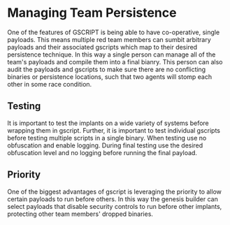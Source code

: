 # Managing Team Persistence

One of the features of GSCRIPT is being able to have co-operative, single payloads. This means multiple red team members can sumbit arbitrary payloads and their associated gscripts which map to their desired persistence technique. In this way a single person can manage all of the team's payloads and compile them into a final bianry. This person can also audit the payloads and gscripts to make sure there are no conflicting binaries or persistence locations, such that two agents will stomp each other in some race condition. 

## Testing

It is important to test the implants on a wide variety of systems before wrapping them in gscript. Further, it is important to test individual gscripts before testing multiple scripts in a single binary. When testing use no obfuscation and enable logging. During final testing use the desired obfuscation level and no logging before running the final payload.

## Priority

One of the biggest advantages of gscript is leveraging the priority to allow certain payloads to run before others. In this way the genesis builder can select payloads that disable security controls to run before other implants, protecting other team members' dropped binaries.
